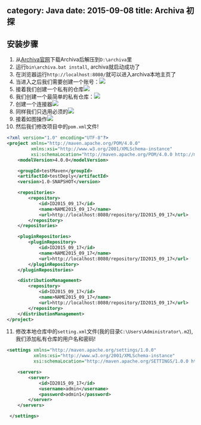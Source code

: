category: Java
date: 2015-09-08
title: Archiva 初探
---

## 安装步骤
1. 从[Archiva官网]()下载Archiva后解压到`D:\archiva`里
2. 运行`bin\archiva.bat install`, archiva就启动成功了
3. 在浏览器运行`http://localhost:8080/`就可以进入archiva本地主页了
4. 当进入之后我们需要创建一个账号：![](https://raw.githubusercontent.com/wanggnim/website/images/Archiva/0.jpg)
5. 接着我们创建一个私有的仓库![](https://raw.githubusercontent.com/wanggnim/website/images/Archiva/1.jpg)
6. 我们创建一个最简单的私有仓库：![](https://raw.githubusercontent.com/wanggnim/website/images/Archiva/2.jpg)
7. 创建一个连接器![](https://raw.githubusercontent.com/wanggnim/website/images/Archiva/3.jpg)
8. 同样我们只选用必须的![](https://raw.githubusercontent.com/wanggnim/website/images/Archiva/4.jpg)
9. 接着如图操作![](https://raw.githubusercontent.com/wanggnim/website/images/Archiva/5.jpg)
10. 然后我们修改项目中的`pom.xml`文件!
```xml
<?xml version="1.0" encoding="UTF-8"?>
<project xmlns="http://maven.apache.org/POM/4.0.0"
         xmlns:xsi="http://www.w3.org/2001/XMLSchema-instance"
         xsi:schemaLocation="http://maven.apache.org/POM/4.0.0 http://maven.apache.org/xsd/maven-4.0.0.xsd">
    <modelVersion>4.0.0</modelVersion>

    <groupId>testMaven</groupId>
    <artifactId>testDeply</artifactId>
    <version>1.0-SNAPSHOT</version>

    <repositories>
        <repository>
            <id>ID2015_09_17</id>
            <name>NAME2015_09_17</name>
            <url>http://localhost:8080/repository/ID2015_09_17</url>
        </repository>
    </repositories>

    <pluginRepositories>
        <pluginRepository>
            <id>ID2015_09_17</id>
            <name>NAME2015_09_17</name>
            <url>http://localhost:8080/repository/ID2015_09_17</url>
        </pluginRepository>
    </pluginRepositories>

    <distributionManagement>
        <repository>
            <id>ID2015_09_17</id>
            <name>NAME2015_09_17</name>
            <url>http://localhost:8080/repository/ID2015_09_17</url>
        </repository>
    </distributionManagement>
</project>
```
11. 修改本地仓库中的`setting.xml`文件(我的目录`C:\Users\Administrator\.m2`),我们添加私有仓库的用户名和密码!
```xml
<settings xmlns="http://maven.apache.org/settings/1.0.0"
          xmlns:xsi="http://www.w3.org/2001/XMLSchema-instance"
          xsi:schemaLocation="http://maven.apache.org/SETTINGS/1.0.0 http://maven.apache.org/xsd/settings-1.0.0.xsd">

	<servers>
        <server>
            <id>ID2015_09_17</id>
            <username>admin</username>
            <password>admin1</password>
        </server>
    </servers>

 </settings>
 ```
